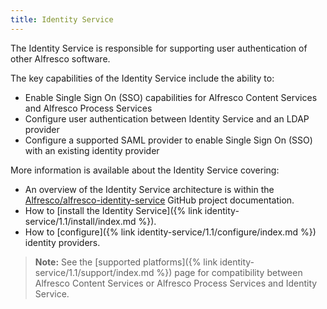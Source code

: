 ```yaml
---
title: Identity Service
---
```


The Identity Service is responsible for supporting user authentication of other Alfresco software.

The key capabilities of the Identity Service include the ability to:

* Enable Single Sign On (SSO) capabilities for Alfresco Content Services and Alfresco Process Services
* Configure user authentication between Identity Service and an LDAP provider
* Configure a supported SAML provider to enable Single Sign On (SSO) with an existing identity provider

More information is available about the Identity Service covering:

* An overview of the Identity Service architecture is within the [Alfresco/alfresco-identity-service](https://github.com/Alfresco/alfresco-identity-service/tree/1.1.0) GitHub project documentation.
* How to [install the Identity Service]({% link identity-service/1.1/install/index.md %}).
* How to [configure]({% link identity-service/1.1/configure/index.md %}) identity providers.

> **Note:** See the [supported platforms]({% link identity-service/1.1/support/index.md %}) page for compatibility between Alfresco Content Services or Alfresco Process Services and Identity Service.
